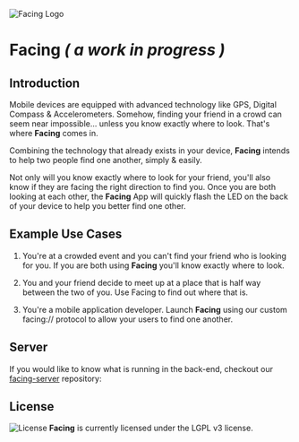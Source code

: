 ![Facing Logo](https://raw.githubusercontent.com/manifestinteractive/facing/master/assets/logo/rectangle/logo_rectangle.jpg)



Facing _( a work in progress )_
===

Introduction
---

Mobile devices are equipped with advanced technology like GPS, Digital Compass & Accelerometers. Somehow, finding your friend in a crowd can seem near impossible... unless you know exactly where to look.  That's where **Facing** comes in.

Combining the technology that already exists in your device, **Facing** intends to help two people find one another, simply & easily.

Not only will you know exactly where to look for your friend, you'll also know if they are facing the right direction to find you.  Once you are both looking at each other, the **Facing** App will quickly flash the LED on the back of your device to help you better find one other.

Example Use Cases
---

1. You're at a crowded event and you can't find your friend who is looking for you.  If you are both using **Facing** you'll know exactly where to look.

2. You and your friend decide to meet up at a place that is half way between the two of you.  Use Facing to find out where that is.

3. You're a mobile application developer.  Launch **Facing** using our custom facing:// protocol to allow your users to find one another.

Server
---

If you would like to know what is running in the back-end, checkout our [facing-server](https://github.com/manifestinteractive/facing-server) repository:

License
---

![License](http://github.socketbug.com/lgplv3.png "LGPL v3 license") **Facing** is currently licensed under the LGPL v3 license.
